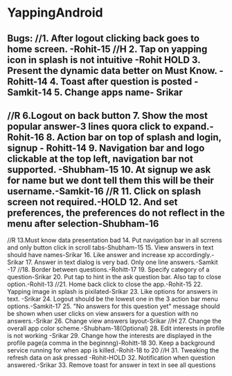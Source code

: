 # YappingAndroid
Bugs:
//1. After logout clicking back goes to home screen. -Rohit-15
//H 2. Tap on yapping icon in splash is not intuitive  -Rohit HOLD
3. Present the dynamic data better on Must Know.  - Rohitt-14
4. Toast after question is posted - Samkit-14
5. Change apps name- Srikar
------- 
//R 6.Logout on back button
7. Show the most popular answer-3 lines quora click to expand.-Rohit-16
8. Action bar on top of splash and login, signup - Rohitt-14
9. Navigation bar and logo clickable at the top left, navigation bar not supported. -Shubham-15
10. At signup we ask for name but we dont tell them this will be their username.-Samkit-16
//R 11. Click on splash screen not required.-HOLD
12. And set preferences, the preferences do not reflect in the menu after selection-Shubham-16
-------
//R 13.Must know data presentation bad
14. Put navigation bar in all scrrens and only button click in scroll tabs-Shubham-15
15. View answers in text should have names-Srikar
16. Like answer and increase xp accordingly.-Srikar
17. Answer in text dialog is very bad. Only one line answers.-Samkit -17
//18. Border between questions.-Rohitt-17
19. Specify category of a question-Srikar
20. Put tap to hint in the ask question bar. Also tap to close option.-Rohit-13
//21. Home back click to close the app.-Rohit-15
22. Yapping image in splash is pixilated-Srikar
23. Like options for answers in text. -Srikar
24. Logout should be the lowest one in the 3 action bar menu options.-Samkit-17
25. "No answers for this question yet"  message should be shown when user clicks on view answers for a question with no answers.-Srikar
26. Change view answers layout-Srikar
//H 27. Change the overall app color scheme.-Shubham-18(Optional)
28. Edit interests in profile is not working -Srikar
29. Change how the interests are displayed in the profile page(a comma in the beginnng)-Rohitt-18
30. Keep a background service running for when app is killed.-Rohit-18 to 20
//H 31. Tweaking the refresh data on ask pressed -Rohit-HOLD
32. Notification when question answered.-Srikar
33. Remove toast for answer in text in see all questions
